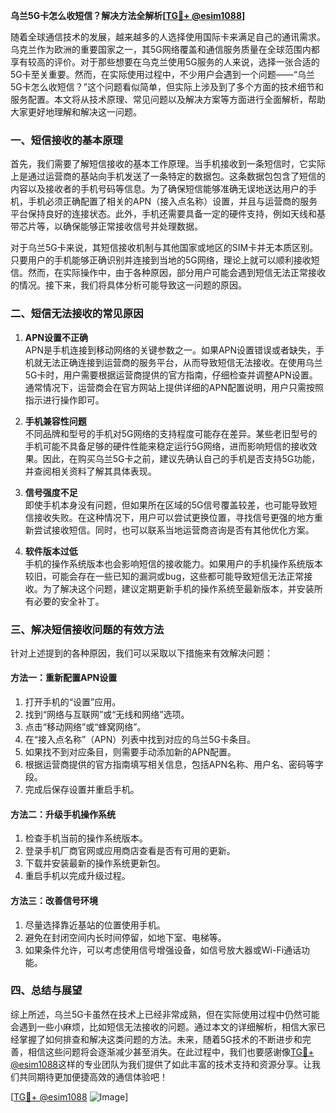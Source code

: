 **乌兰5G卡怎么收短信？解决方法全解析[[TG💪+ @esim1088](https://t.me/s/esim1088)]**

随着全球通信技术的发展，越来越多的人选择使用国际卡来满足自己的通讯需求。乌克兰作为欧洲的重要国家之一，其5G网络覆盖和通信服务质量在全球范围内都享有较高的评价。对于那些想要在乌克兰使用5G服务的人来说，选择一张合适的5G卡至关重要。然而，在实际使用过程中，不少用户会遇到一个问题——“乌兰5G卡怎么收短信？”这个问题看似简单，但实际上涉及到了多个方面的技术细节和服务配置。本文将从技术原理、常见问题以及解决方案等方面进行全面解析，帮助大家更好地理解和解决这一问题。

### 一、短信接收的基本原理

首先，我们需要了解短信接收的基本工作原理。当手机接收到一条短信时，它实际上是通过运营商的基站向手机发送了一条特定的数据包。这条数据包包含了短信的内容以及接收者的手机号码等信息。为了确保短信能够准确无误地送达用户的手机，手机必须正确配置了相关的APN（接入点名称）设置，并且与运营商的服务平台保持良好的连接状态。此外，手机还需要具备一定的硬件支持，例如天线和基带芯片等，以确保能够正常接收信号并处理数据。

对于乌兰5G卡来说，其短信接收机制与其他国家或地区的SIM卡并无本质区别。只要用户的手机能够正确识别并连接到当地的5G网络，理论上就可以顺利接收短信。然而，在实际操作中，由于各种原因，部分用户可能会遇到短信无法正常接收的情况。接下来，我们将具体分析可能导致这一问题的原因。

### 二、短信无法接收的常见原因

1. **APN设置不正确**  
   APN是手机连接到移动网络的关键参数之一。如果APN设置错误或者缺失，手机就无法正确连接到运营商的服务平台，从而导致短信无法接收。在使用乌兰5G卡时，用户需要根据运营商提供的官方指南，仔细检查并调整APN设置。通常情况下，运营商会在官方网站上提供详细的APN配置说明，用户只需按照指示进行操作即可。

2. **手机兼容性问题**  
   不同品牌和型号的手机对5G网络的支持程度可能存在差异。某些老旧型号的手机可能不具备足够的硬件性能来稳定运行5G网络，进而影响短信的接收效果。因此，在购买乌兰5G卡之前，建议先确认自己的手机是否支持5G功能，并查阅相关资料了解其具体表现。

3. **信号强度不足**  
   即使手机本身没有问题，但如果所在区域的5G信号覆盖较差，也可能导致短信接收失败。在这种情况下，用户可以尝试更换位置，寻找信号更强的地方重新尝试接收短信。同时，也可以联系当地运营商咨询是否有其他优化方案。

4. **软件版本过低**  
   手机的操作系统版本也会影响短信的接收能力。如果用户的手机操作系统版本较旧，可能会存在一些已知的漏洞或bug，这些都可能导致短信无法正常接收。为了解决这个问题，建议定期更新手机的操作系统至最新版本，并安装所有必要的安全补丁。

### 三、解决短信接收问题的有效方法

针对上述提到的各种原因，我们可以采取以下措施来有效解决问题：

#### 方法一：重新配置APN设置
1. 打开手机的“设置”应用。
2. 找到“网络与互联网”或“无线和网络”选项。
3. 点击“移动网络”或“蜂窝网络”。
4. 在“接入点名称”（APN）列表中找到对应的乌兰5G卡条目。
5. 如果找不到对应条目，则需要手动添加新的APN配置。
6. 根据运营商提供的官方指南填写相关信息，包括APN名称、用户名、密码等字段。
7. 完成后保存设置并重启手机。

#### 方法二：升级手机操作系统
1. 检查手机当前的操作系统版本。
2. 登录手机厂商官网或应用商店查看是否有可用的更新。
3. 下载并安装最新的操作系统更新包。
4. 重启手机以完成升级过程。

#### 方法三：改善信号环境
1. 尽量选择靠近基站的位置使用手机。
2. 避免在封闭空间内长时间停留，如地下室、电梯等。
3. 如果条件允许，可以考虑使用信号增强设备，如信号放大器或Wi-Fi通话功能。

### 四、总结与展望

综上所述，乌兰5G卡虽然在技术上已经非常成熟，但在实际使用过程中仍然可能会遇到一些小麻烦，比如短信无法接收的问题。通过本文的详细解析，相信大家已经掌握了如何排查和解决这类问题的方法。未来，随着5G技术的不断进步和完善，相信这些问题将会逐渐减少甚至消失。在此过程中，我们也要感谢像[TG💪+ @esim1088](https://t.me/s/esim1088)这样的专业团队为我们提供了如此丰富的技术支持和资源分享。让我们共同期待更加便捷高效的通信体验吧！

[[TG💪+ @esim1088](https://t.me/s/esim1088) ![Image](https://i.postimg.cc/4NQfJmqS/Snipaste-2025-05-13-00-14-12.png)]